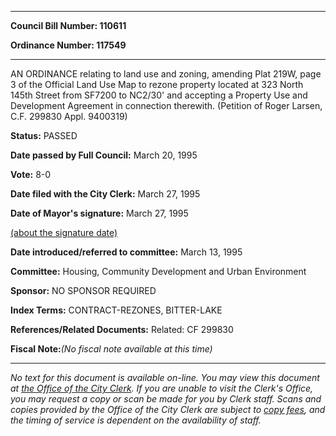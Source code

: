 

********

**Council Bill Number: 110611**
   
**Ordinance Number: 117549**
********

 AN ORDINANCE relating to land use and zoning, amending Plat 219W, page 3 of the Official Land Use Map to rezone property located at 323 North 145th Street from SF7200 to NC2/30' and accepting a Property Use and Development Agreement in connection therewith. (Petition of Roger Larsen, C.F. 299830 Appl. 9400319)

**Status:** PASSED
   
**Date passed by Full Council:** March 20, 1995
   
**Vote:** 8-0
   
**Date filed with the City Clerk:** March 27, 1995
   
**Date of Mayor's signature:** March 27, 1995
   
[(about the signature date)](/~public/approvaldate.htm)
   
   
   
**Date introduced/referred to committee:** March 13, 1995
   
**Committee:** Housing, Community Development and Urban Environment
   
**Sponsor:** NO SPONSOR REQUIRED
   
   
**Index Terms:** CONTRACT-REZONES, BITTER-LAKE

**References/Related Documents:** Related: CF 299830

**Fiscal Note:**_(No fiscal note available at this time)_
********

_No text for this document is available on-line. You may view this document at [the Office of the City Clerk](http://www.seattle.gov/leg/clerk/contactUs.htm). If you are unable to visit the Clerk's Office, you may request a copy or scan be made for you by Clerk staff. Scans and copies provided by the Office of the City Clerk are subject to [copy fees](http://clerk.seattle.gov/~public/clerkfees.htm), and the timing of service is dependent on the availability of staff._

